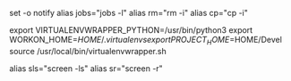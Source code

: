 set -o notify
alias jobs="jobs -l"
alias rm="rm -i"
alias cp="cp -i"

export VIRTUALENVWRAPPER_PYTHON=/usr/bin/python3
export WORKON_HOME=$HOME/.virtualenvs
export PROJECT_HOME=$HOME/Devel
source /usr/local/bin/virtualenvwrapper.sh

alias sls="screen -ls"
alias sr="screen -r"